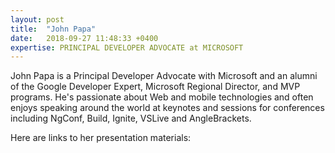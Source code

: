 ```yaml
---
layout: post
title:  "John Papa"
date:   2018-09-27 11:48:33 +0400
expertise: PRINCIPAL DEVELOPER ADVOCATE at MICROSOFT
---
```


John Papa is a Principal Developer Advocate with Microsoft and an alumni of the Google Developer Expert, Microsoft Regional Director, and MVP programs. He's passionate about Web and mobile technologies and often enjoys speaking around the world at keynotes and sessions for conferences including NgConf, Build, Ignite, VSLive and AngleBrackets. 

Here are links to her presentation materials:

